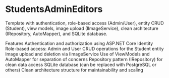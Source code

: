 # StudentsAdminEditors
Template with authentication, role-based access (Admin/User), entity CRUD (Student), view models, image upload (IImageService), clean architecture (IRepository, AutoMapper), and SQLite database.

Features
Authentication and authorization using ASP.NET Core Identity
Role-based access: Admin and User
CRUD operations for the Student entity
Image upload and deletion via IImageService
Use of ViewModels and AutoMapper for separation of concerns
Repository pattern (IRepository<T>) for clean data access
SQLite database (can be replaced with PostgreSQL or others)
Clean architecture structure for maintainability and scaling
